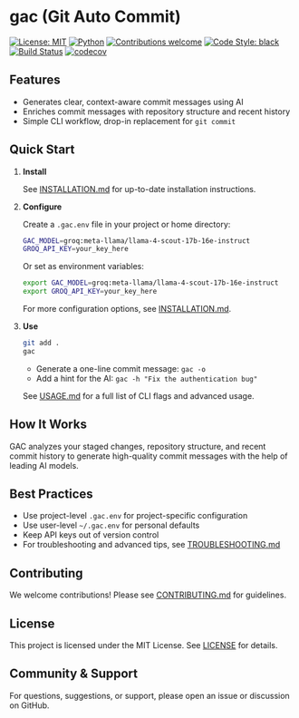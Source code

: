 # gac (Git Auto Commit)

[![License: MIT](https://img.shields.io/badge/License-MIT-yellow.svg)](LICENSE)
[![Python](https://img.shields.io/badge/python-3.13-blue.svg)](https://www.python.org/downloads/release/python-3130/)
[![Contributions welcome](https://img.shields.io/badge/contributions-welcome-brightgreen.svg)](CONTRIBUTING.md)
[![Code Style: black](https://img.shields.io/badge/code%20style-black-000000.svg)](https://github.com/psf/black)
[![Build Status](https://github.com/cellwebb/gac/actions/workflows/ci.yml/badge.svg)](https://github.com/cellwebb/gac/actions)
[![codecov](https://codecov.io/gh/cellwebb/gac/branch/main/graph/badge.svg)](https://app.codecov.io/gh/cellwebb/gac)

## Features

- Generates clear, context-aware commit messages using AI
- Enriches commit messages with repository structure and recent history
- Simple CLI workflow, drop-in replacement for `git commit`

## Quick Start

1. **Install**

   See [INSTALLATION.md](INSTALLATION.md) for up-to-date installation instructions.

2. **Configure**

   Create a `.gac.env` file in your project or home directory:

   ```sh
   GAC_MODEL=groq:meta-llama/llama-4-scout-17b-16e-instruct
   GROQ_API_KEY=your_key_here
   ```

   Or set as environment variables:

   ```sh
   export GAC_MODEL=groq:meta-llama/llama-4-scout-17b-16e-instruct
   export GROQ_API_KEY=your_key_here
   ```

   For more configuration options, see [INSTALLATION.md](INSTALLATION.md).

3. **Use**

   ```sh
   git add .
   gac
   ```

   - Generate a one-line commit message: `gac -o`
   - Add a hint for the AI: `gac -h "Fix the authentication bug"`

   See [USAGE.md](USAGE.md) for a full list of CLI flags and advanced usage.

## How It Works

GAC analyzes your staged changes, repository structure, and recent commit history to generate high-quality commit
messages with the help of leading AI models.

## Best Practices

- Use project-level `.gac.env` for project-specific configuration
- Use user-level `~/.gac.env` for personal defaults
- Keep API keys out of version control
- For troubleshooting and advanced tips, see [TROUBLESHOOTING.md](TROUBLESHOOTING.md)

## Contributing

We welcome contributions! Please see [CONTRIBUTING.md](CONTRIBUTING.md) for guidelines.

## License

This project is licensed under the MIT License. See [LICENSE](LICENSE) for details.

## Community & Support

For questions, suggestions, or support, please open an issue or discussion on GitHub.
